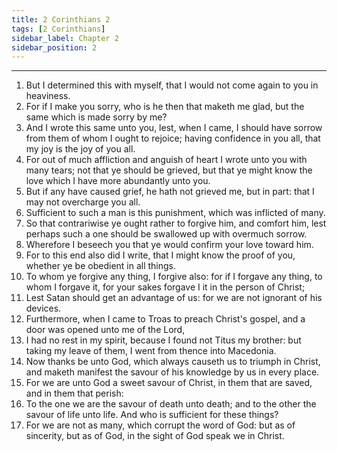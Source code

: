```yaml
---
title: 2 Corinthians 2
tags: [2 Corinthians]
sidebar_label: Chapter 2
sidebar_position: 2
---
```


---
1. But I determined this with myself, that I would not come again to you in heaviness.
2. For if I make you sorry, who is he then that maketh me glad, but the same which is made sorry by me?
3. And I wrote this same unto you, lest, when I came, I should have sorrow from them of whom I ought to rejoice; having confidence in you all, that my joy is the joy of you all.
4. For out of much affliction and anguish of heart I wrote unto you with many tears; not that ye should be grieved, but that ye might know the love which I have more abundantly unto you.
5. But if any have caused grief, he hath not grieved me, but in part: that I may not overcharge you all.
6. Sufficient to such a man is this punishment, which was inflicted of many.
7. So that contrariwise ye ought rather to forgive him, and comfort him, lest perhaps such a one should be swallowed up with overmuch sorrow.
8. Wherefore I beseech you that ye would confirm your love toward him.
9. For to this end also did I write, that I might know the proof of you, whether ye be obedient in all things.
10. To whom ye forgive any thing, I forgive also: for if I forgave any thing, to whom I forgave it, for your sakes forgave I it in the person of Christ;
11. Lest Satan should get an advantage of us: for we are not ignorant of his devices.
12. Furthermore, when I came to Troas to preach Christ's gospel, and a door was opened unto me of the Lord,
13. I had no rest in my spirit, because I found not Titus my brother: but taking my leave of them, I went from thence into Macedonia.
14. Now thanks be unto God, which always causeth us to triumph in Christ, and maketh manifest the savour of his knowledge by us in every place.
15. For we are unto God a sweet savour of Christ, in them that are saved, and in them that perish:
16. To the one we are the savour of death unto death; and to the other the savour of life unto life. And who is sufficient for these things?
17. For we are not as many, which corrupt the word of God: but as of sincerity, but as of God, in the sight of God speak we in Christ.